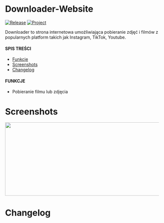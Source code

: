 # Downloader-Website
[![Release](https://img.shields.io/github/v/release/sagin-pl/Downloader-Website)](https://github.com/sagin-pl/Downloader-Website/releases)
[![Project](https://img.shields.io/badge/project-SAGIN--PL-green)](https://github.com/sagin-pl)

Downloader to strona internetowa umożliwiająca pobieranie zdjęć i filmów z popularnych platform takich jak Instagram, TikTok, Youtube.

#### SPIS TREŚCI
- [Funkcje](#funkcje)
- [Screenshots](#screenshots)
- [Changelog](#changelog)

#### FUNKCJE
- Pobieranie filmu lub zdjęcia

# Screenshots
<img src='https://imgur.com/Xz2y6Rh.jpg' height='240' width='550'/>

# Changelog
